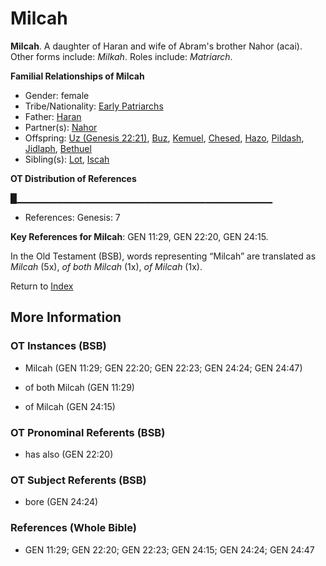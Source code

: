 # Milcah
**Milcah**. 
A daughter of Haran and wife of Abram's brother Nahor (acai). 
Other forms include: 
*Milkah*. 
Roles include: 
_Matriarch_. 




**Familial Relationships of Milcah**


* Gender: female
* Tribe/Nationality: [Early Patriarchs](../../../groups/md/acai/Earlypatriarchs.md)
* Father: [Haran](Haran.md)
* Partner(s): [Nahor](Nahor.2.md)
* Offspring: [Uz (Genesis 22:21)](Uz.2.md), [Buz](Buz.md), [Kemuel](Kemuel.md), [Chesed](Chesed.md), [Hazo](Hazo.md), [Pildash](Pildash.md), [Jidlaph](Jidlaph.md), [Bethuel](Bethuel.md)
* Sibling(s): [Lot](Lot.md), [Iscah](Iscah.md)


**OT Distribution of References**

█▁▁▁▁▁▁▁▁▁▁▁▁▁▁▁▁▁▁▁▁▁▁▁▁▁▁▁▁▁▁▁▁▁▁▁▁▁▁
* References: Genesis: 7



**Key References for Milcah**: 
GEN 11:29, GEN 22:20, GEN 24:15. 


In the Old Testament (BSB), words representing “Milcah” are translated as 
*Milcah* (5x), *of both Milcah* (1x), *of Milcah* (1x). 




Return to [Index](00-Index.md)

## More Information

### OT Instances (BSB)

* Milcah (GEN 11:29; GEN 22:20; GEN 22:23; GEN 24:24; GEN 24:47)

* of both Milcah (GEN 11:29)

* of Milcah (GEN 24:15)



### OT Pronominal Referents (BSB)

* has also (GEN 22:20)



### OT Subject Referents (BSB)

* bore (GEN 24:24)



### References (Whole Bible)

* GEN 11:29; GEN 22:20; GEN 22:23; GEN 24:15; GEN 24:24; GEN 24:47



